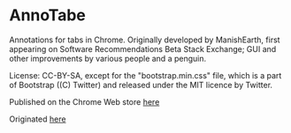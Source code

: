 AnnoTabe
========

Annotations for tabs in Chrome. Originally developed by ManishEarth, first appearing on Software Recommendations Beta Stack Exchange; GUI and other improvements by various people and a penguin.

License: CC-BY-SA, except for the "bootstrap.min.css" file, which is a part of Bootstrap ((C) Twitter) and released under the MIT licence by Twitter.

Published on the Chrome Web store [here](https://chrome.google.com/webstore/detail/annotabe/fdhebnledngmjdkhgamneiapbmjeigee/)

Originated [here](http://softwarerecs.stackexchange.com/a/1913/19)
